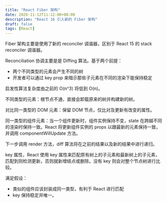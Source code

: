 ```yaml
---
title: "React Fiber 架构"
date: 2020-11-12T11:12:00+08:00
description: "React 16 引入新的 Fiber 架构"
draft: false
tags: [React]
---
```


Fiber 架构主要是使用了新的 reconciler 调谐器，区别于 React 15 的 stack reconciler 调谐器。

Reconciliation 协调主要是是 Diffing 算法。基于两个前提：
- 两个不同类型的元素会产生不同的树
- 开发者可以通过 key prop 来暗示那些子元素在不同的渲染下能保持稳定

启发性算法复杂度由之前的 O(n^3) 将低到 O(n)。

不同类型的元素：根节点不通，直接会卸载原来的树并构建新的树。

对比同一类型的 DOM 元素：保留 DOM 节点，仅比对及更新有改变的属性。

同一类型的组件元素：当一个组件更新时，组件实例保持不变，state 在跨越不同的渲染时保持一致。React 将更新组件实例的 props 以跟最新的元素保持一致，并调用 componentWillUpdate 方法。

下一步调用 render 方法，diff 算法将在之前的结果以及新的结果中进行递归。

key 属性，React 使用 key 属性来匹配原有树上的子元素和最新树上的子元素，匹配到则检测更新，否则就新增结点或删除。没有 key 则会对整个节点树进行比较。

满足假设：
- 类似的组件应该封装成同一类型，有利于 React 进行匹配
- key 保持稳定并唯一。